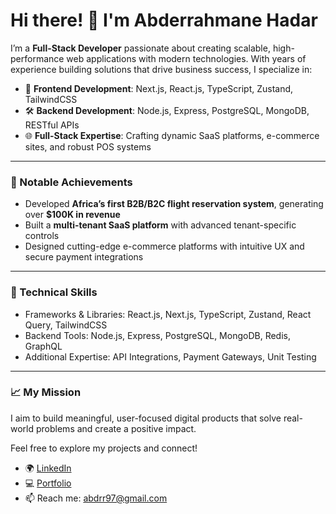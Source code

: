 # Hi there! 👋 I'm Abderrahmane Hadar

I’m a **Full-Stack Developer** passionate about creating scalable, high-performance web applications with modern technologies. With years of experience building solutions that drive business success, I specialize in:

- 🚀 **Frontend Development**: Next.js, React.js, TypeScript, Zustand, TailwindCSS  
- 🛠️ **Backend Development**: Node.js, Express, PostgreSQL, MongoDB, RESTful APIs  
- 🌐 **Full-Stack Expertise**: Crafting dynamic SaaS platforms, e-commerce sites, and robust POS systems  

---

### 🌟 Notable Achievements  
- Developed **Africa’s first B2B/B2C flight reservation system**, generating over **$100K in revenue**  
- Built a **multi-tenant SaaS platform** with advanced tenant-specific controls  
- Designed cutting-edge e-commerce platforms with intuitive UX and secure payment integrations  

---

### 🔧 Technical Skills  
- Frameworks & Libraries: React.js, Next.js, TypeScript, Zustand, React Query, TailwindCSS  
- Backend Tools: Node.js, Express, PostgreSQL, MongoDB, Redis, GraphQL  
- Additional Expertise: API Integrations, Payment Gateways, Unit Testing  

---

### 📈 My Mission  
I aim to build meaningful, user-focused digital products that solve real-world problems and create a positive impact.  

Feel free to explore my projects and connect!  
- 🌍 [LinkedIn](https://www.linkedin.com/in/hadar-abderrahmane)  
- 💻 [Portfolio](#)  
- 📫 Reach me: abdrr97@gmail.com  
